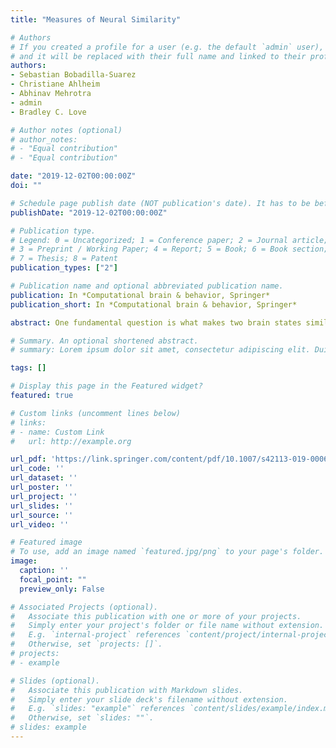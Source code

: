 ```yaml
---
title: "Measures of Neural Similarity"

# Authors
# If you created a profile for a user (e.g. the default `admin` user), write the username (folder name) here 
# and it will be replaced with their full name and linked to their profile.
authors:
- Sebastian Bobadilla-Suarez
- Christiane Ahlheim
- Abhinav Mehrotra
- admin
- Bradley C. Love

# Author notes (optional)
# author_notes:
# - "Equal contribution"
# - "Equal contribution"

date: "2019-12-02T00:00:00Z"
doi: ""

# Schedule page publish date (NOT publication's date). It has to be before current date if you want to sse it in your page (A).
publishDate: "2019-12-02T00:00:00Z"

# Publication type.
# Legend: 0 = Uncategorized; 1 = Conference paper; 2 = Journal article;
# 3 = Preprint / Working Paper; 4 = Report; 5 = Book; 6 = Book section;
# 7 = Thesis; 8 = Patent
publication_types: ["2"]

# Publication name and optional abbreviated publication name.
publication: In *Computational brain & behavior, Springer*
publication_short: In *Computational brain & behavior, Springer*

abstract: One fundamental question is what makes two brain states similar. For example, what makes the activity in visual cortex elicited from viewing a robin similar to a sparrow? One common assumption in fMRI analysis is that neural similarity is described by Pearson correlation. However, there are a host of other possibilities, including Minkowski and Mahalanobis measures, with each differing in its mathematical, theoretical, and neural computational assumptions. Moreover, the operable measures may vary across brain regions and tasks. Here, we evaluated which of several competing similarity measures best captured neural similarity. Our technique uses a decoding approach to assess the information present in a brain region, and the similarity measures that best correspond to the classifier’s confusion matrix are preferred. Across two published fMRI datasets, we found the preferred neural similarity measures were common across brain regions but differed across tasks. Moreover, Pearson correlation was consistently surpassed by alternatives.

# Summary. An optional shortened abstract.
# summary: Lorem ipsum dolor sit amet, consectetur adipiscing elit. Duis posuere tellus ac convallis placerat. Proin tincidunt magna sed ex sollicitudin condimentum.

tags: []

# Display this page in the Featured widget?
featured: true

# Custom links (uncomment lines below)
# links:
# - name: Custom Link
#   url: http://example.org

url_pdf: 'https://link.springer.com/content/pdf/10.1007/s42113-019-00068-5.pdf'
url_code: ''
url_dataset: ''
url_poster: ''
url_project: ''
url_slides: ''
url_source: ''
url_video: ''

# Featured image
# To use, add an image named `featured.jpg/png` to your page's folder. 
image:
  caption: ''
  focal_point: ""
  preview_only: False

# Associated Projects (optional).
#   Associate this publication with one or more of your projects.
#   Simply enter your project's folder or file name without extension.
#   E.g. `internal-project` references `content/project/internal-project/index.md`.
#   Otherwise, set `projects: []`.
# projects:
# - example

# Slides (optional).
#   Associate this publication with Markdown slides.
#   Simply enter your slide deck's filename without extension.
#   E.g. `slides: "example"` references `content/slides/example/index.md`.
#   Otherwise, set `slides: ""`.
# slides: example
---
```

